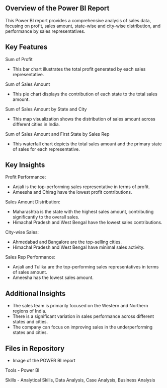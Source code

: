 ## Overview of the Power BI Report

This Power BI report provides a comprehensive analysis of sales data, focusing on profit, sales amount, state-wise and city-wise distribution, and performance by sales representatives.

## Key Features

Sum of Profit
- This bar chart illustrates the total profit generated by each sales representative.

Sum of Sales Amount
- This pie chart displays the contribution of each state to the total sales amount.

Sum of Sales Amount by State and City
- This map visualization shows the distribution of sales amount across different cities in India.

Sum of Sales Amount and First State by Sales Rep
- This waterfall chart depicts the total sales amount and the primary state of sales for each representative.

## Key Insights

Profit Performance:
- Anjali is the top-performing sales representative in terms of profit.
- Ameesha and Chirag have the lowest profit contributions.

Sales Amount Distribution:
- Maharashtra is the state with the highest sales amount, contributing significantly to the overall sales.
- Himachal Pradesh and West Bengal have the lowest sales contributions.

City-wise Sales:
- Ahmedabad and Bangalore are the top-selling cities.
- Himachal Pradesh and West Bengal have minimal sales activity.

Sales Rep Performance:
- Anjali and Tulika are the top-performing sales representatives in terms of sales amount.
- Ameesha has the lowest sales amount.

## Additional Insights
- The sales team is primarily focused on the Western and Northern regions of India.
- There is a significant variation in sales performance across different states and cities.
- The company can focus on improving sales in the underperforming states and cities.

## Files in Repository
- Image of the POWER BI report
  




Tools - Power BI 

Skills - Analytical Skills, Data Analysis, Case Analysis, Business Analysis
